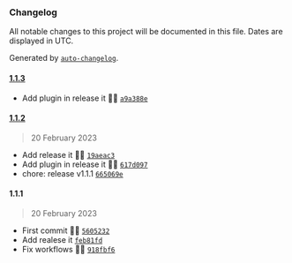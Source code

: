 ### Changelog

All notable changes to this project will be documented in this file. Dates are displayed in UTC.

Generated by [`auto-changelog`](https://github.com/CookPete/auto-changelog).

#### [1.1.3](https://github.com/pigeonposse/wikipediaplus/compare/1.1.2...1.1.3)

- Add plugin in release it 🌈🤖 [`a9a388e`](https://github.com/pigeonposse/wikipediaplus/commit/a9a388e9cc744a37974c710756ea7d217b377d63)

#### [1.1.2](https://github.com/pigeonposse/wikipediaplus/compare/1.1.1...1.1.2)

> 20 February 2023

- Add release it 🌈🤖 [`19aeac3`](https://github.com/pigeonposse/wikipediaplus/commit/19aeac3bc253b71511d5558d7e0817f18a568142)
- Add plugin in release it 🌈🤖 [`617d097`](https://github.com/pigeonposse/wikipediaplus/commit/617d09773da51cbbf0edbedc0d956d25fe426f11)
- chore: release v1.1.1 [`665069e`](https://github.com/pigeonposse/wikipediaplus/commit/665069e178a4507b8f59893cdd650562bbb3fba0)

#### 1.1.1

> 20 February 2023

- First commit 🌈🧩 [`5605232`](https://github.com/pigeonposse/wikipediaplus/commit/560523226d314cc50eb3c4a3efeb326dd08954fd)
- Add realese it [`feb81fd`](https://github.com/pigeonposse/wikipediaplus/commit/feb81fd11ec47290f730bb137186d92944b58826)
- Fix workflows 🤖✨ [`918fbf6`](https://github.com/pigeonposse/wikipediaplus/commit/918fbf6bef830429f3cb4eb14b4902258f0b792a)
